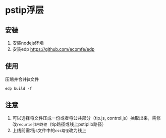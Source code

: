 pstip浮层
=========

安装
---------
1. 安装nodejs环境
2. 安装edp <https://github.com/ecomfe/edp>

使用
---------
压缩并合并js文件

	edp build -f
	
注意
---------
1. 可以选择将文件压成一份或者将公共部分（tip.js, control.js）抽取出来，需修改`requrie引用路径`（tip路径或线上pstiplib路径）
2. 上线前需将js文件中的`css路径`改为线上